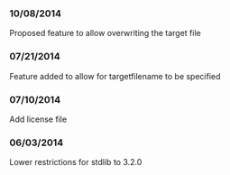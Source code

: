### 10/08/2014
Proposed feature to allow overwriting the target file

### 07/21/2014
Feature added to allow for targetfilename to be specified

### 07/10/2014
Add license file

### 06/03/2014
Lower restrictions for stdlib to 3.2.0

